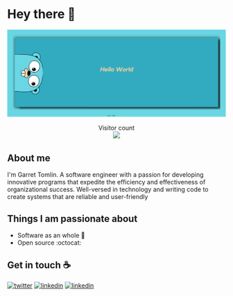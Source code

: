 # Hey there :wave:

<img src="https://github.com/GarretTomlin/GarretTomlin/blob/master/icons%20with%20padding/tsc%20helloworld.ts%20(4).png" alt="Hello world">

<p align="center"> 
  Visitor count<br>
  <img src="https://profile-counter.glitch.me/GarretTomlin/count.svg" />
</p>

## About me

I'm Garret Tomlin. A software engineer with a passion for developing innovative programs that expedite the efficiency and effectiveness of organizational success. Well-versed in technology and writing code to create systems that are reliable and user-friendly




## Things I am passionate about

- Software as an whole :robot:
- Open source :octocat:

## Get in touch :coffee:

<p>
  <a href="https://twitter.com/"><img src="https://img.icons8.com/color/50/000000/twitter-squared.png" alt="twitter"/></a>
  <a href="https://www.linkedin.com/in/garrettomlin"><img src="https://img.icons8.com/color/50/000000/linkedin.png" alt="linkedin"/></a>
    <a href="https://www.linkedin.com/in/garrettomlin"><img src="https://img.icons8.com/color/50/000000/gmail.png" alt="linkedin"/></a>

<p>



